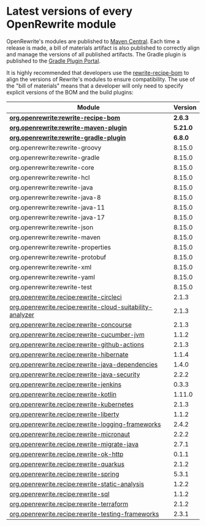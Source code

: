 # Latest versions of every OpenRewrite module

OpenRewrite's modules are published to [Maven Central](https://search.maven.org/search?q=org.openrewrite). Each time a release is made, a bill of materials artifact is also published to correctly align and manage the versions of all published artifacts. The Gradle plugin is published to the [Gradle Plugin Portal](https://plugins.gradle.org/plugin/org.openrewrite.rewrite).

It is highly recommended that developers use the [rewrite-recipe-bom](https://github.com/openrewrite/rewrite-recipe-bom) to align the versions of Rewrite's modules to ensure compatibility. The use of the "bill of materials" means that a developer will only need to specify explicit versions of the BOM and the build plugins:

| Module                                                                                                                          | Version   |
| --------------------------------------------------------------------------------------------------------------------------------| ----------|
| [**org.openrewrite:rewrite-recipe-bom**](https://github.com/openrewrite/rewrite-recipe-bom)                                     | **2.6.3** |
| [**org.openrewrite:rewrite-maven-plugin**](https://github.com/openrewrite/rewrite-maven-plugin)                                 | **5.21.0** |
| [**org.openrewrite:rewrite-gradle-plugin**](https://github.com/openrewrite/rewrite-gradle-plugin)                               | **6.8.0** |
| org.openrewrite:rewrite-groovy                                                                                                  | 8.15.0    |
| org.openrewrite:rewrite-gradle                                                                                                  | 8.15.0    |
| org.openrewrite:rewrite-core                                                                                                    | 8.15.0    |
| org.openrewrite:rewrite-hcl                                                                                                     | 8.15.0    |
| org.openrewrite:rewrite-java                                                                                                    | 8.15.0    |
| org.openrewrite:rewrite-java-8                                                                                                  | 8.15.0    |
| org.openrewrite:rewrite-java-11                                                                                                 | 8.15.0    |
| org.openrewrite:rewrite-java-17                                                                                                 | 8.15.0    |
| org.openrewrite:rewrite-json                                                                                                    | 8.15.0    |
| org.openrewrite:rewrite-maven                                                                                                   | 8.15.0    |
| org.openrewrite:rewrite-properties                                                                                              | 8.15.0    |
| org.openrewrite:rewrite-protobuf                                                                                                | 8.15.0    |
| org.openrewrite:rewrite-xml                                                                                                     | 8.15.0    |
| org.openrewrite:rewrite-yaml                                                                                                    | 8.15.0    |
| org.openrewrite:rewrite-test                                                                                                    | 8.15.0    |
| [org.openrewrite.recipe:rewrite-circleci](https://github.com/openrewrite/rewrite-circleci)                                      | 2.1.3     |
| [org.openrewrite.recipe:rewrite-cloud-suitability-analyzer](https://github.com/openrewrite/rewrite-cloud-suitability-analyzer)  | 2.1.3    |
| [org.openrewrite.recipe:rewrite-concourse](https://github.com/openrewrite/rewrite-concourse)                                    | 2.1.3     |
| [org.openrewrite.recipe:rewrite-cucumber-jvm](https://github.com/openrewrite/rewrite-cucumber-jvm)                              | 1.1.2    |
| [org.openrewrite.recipe:rewrite-github-actions](https://github.com/openrewrite/rewrite-github-actions)                          | 2.1.3    |
| [org.openrewrite.recipe:rewrite-hibernate](https://github.com/openrewrite/rewrite-hibernate)                                    | 1.1.4    |
| [org.openrewrite.recipe:rewrite-java-dependencies](https://github.com/openrewrite/rewrite-java-dependencies)                    | 1.4.0     |
| [org.openrewrite.recipe:rewrite-java-security](https://github.com/openrewrite/rewrite-java-security)                            | 2.2.2     |
| [org.openrewrite.recipe:rewrite-jenkins](https://github.com/openrewrite/rewrite-jenkins)                                        | 0.3.3     |
| [org.openrewrite.recipe:rewrite-kotlin](https://github.com/openrewrite/rewrite-kotlin)                                          | 1.11.0     |
| [org.openrewrite.recipe:rewrite-kubernetes](https://github.com/openrewrite/rewrite-kubernetes)                                  | 2.1.3    |
| [org.openrewrite.recipe:rewrite-liberty](https://github.com/openrewrite/rewrite-liberty)                                        | 1.1.2     |
| [org.openrewrite.recipe:rewrite-logging-frameworks](https://github.com/openrewrite/rewrite-logging-frameworks)                  | 2.4.2     | <!--Update-->
| [org.openrewrite.recipe:rewrite-micronaut](https://github.com/openrewrite/rewrite-micronaut)                                    | 2.2.2     | <!--Update-->
| [org.openrewrite.recipe.rewrite-migrate-java](https://github.com/openrewrite/rewrite-migrate-java)                              | 2.7.1     | <!--Update-->
| [org.openrewrite.recipe.rewrite-ok-http](https://github.com/openrewrite/rewrite-okhttp)                                         | 0.1.1     |
| [org.openrewrite.recipe:rewrite-quarkus](https://github.com/openrewrite/rewrite-quarkus)                                        | 2.1.2     | <!--Update-->
| [org.openrewrite.recipe:rewrite-spring](https://github.com/openrewrite/rewrite-spring)                                          | 5.3.1     | <!--Update-->
| [org.openrewrite.recipe:rewrite-static-analysis](https://github.com/openrewrite/rewrite-static-analysis)                        | 1.2.2     | <!--Update-->
| [org.openrewrite.recipe:rewrite-sql](https://github.com/openrewrite/rewrite-sql)                                                | 1.1.2     |
| [org.openrewrite.recipe:rewrite-terraform](https://github.com/openrewrite/rewrite-terraform)                                    | 2.1.2     |
| [org.openrewrite.recipe:rewrite-testing-frameworks](https://github.com/openrewrite/rewrite-testing-frameworks)                  | 2.3.1     | <!--Update-->
